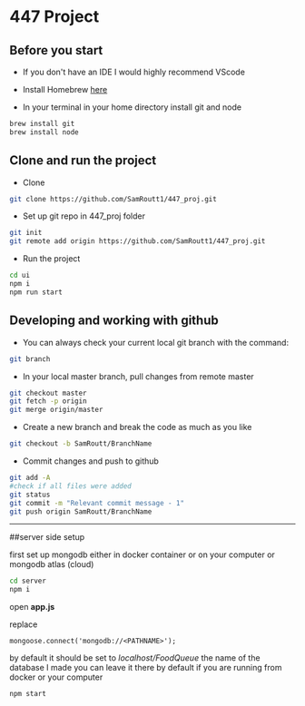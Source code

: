 # 447 Project

## Before you start

- If you don't have an IDE I would highly recommend VScode

- Install Homebrew [here](https://brew.sh/)

- In your terminal in your home directory install git and node

```bash
brew install git
brew install node
```

## Clone and run the project

- Clone

```bash
git clone https://github.com/SamRoutt1/447_proj.git
```

- Set up git repo in 447_proj folder

```bash
git init
git remote add origin https://github.com/SamRoutt1/447_proj.git
```

- Run the project

```bash
cd ui
npm i
npm run start
```

## Developing and working with github

- You can always check your current local git branch with the command:

```bash
git branch
```

- In your local master branch, pull changes from remote master

```bash
git checkout master
git fetch -p origin
git merge origin/master
```

- Create a new branch and break the code as much as you like

```bash
git checkout -b SamRoutt/BranchName
```

- Commit changes and push to github

```bash
git add -A
#check if all files were added
git status
git commit -m "Relevant commit message - 1"
git push origin SamRoutt/BranchName
```


___________________________________________________________
##server side setup

first set up mongodb
either in docker container or on your computer or mongodb atlas (cloud)

```bash
cd server
npm i
```

open **app.js**

replace 
```
mongoose.connect('mongodb://<PATHNAME>');
```

by default it should be set to *localhost/FoodQueue* the name of the database I made you can leave it there by default if you are running from docker or your computer

```
npm start
```
